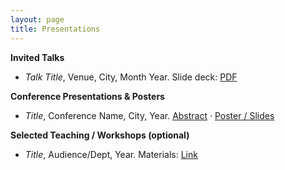 ```yaml
---
layout: page
title: Presentations
---
```


**Invited Talks**
- *Talk Title*, Venue, City, Month Year. Slide deck: [PDF](#)

**Conference Presentations & Posters**
- *Title*, Conference Name, City, Year. [Abstract](#) · [Poster / Slides](#)

**Selected Teaching / Workshops (optional)**
- *Title*, Audience/Dept, Year. Materials: [Link](#)

